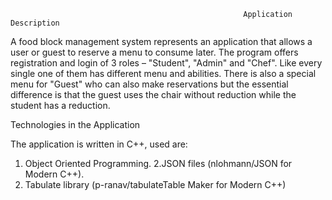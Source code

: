 
                                                        Application Description
A food block management system represents
an application that allows a user or guest to
reserve a menu to consume later.
The program offers registration and login of 3 roles –
"Student", "Admin" and "Chef". Like every single one of them has
different menu and abilities.
There is also a special
menu for "Guest" who can also make reservations but
the essential difference is that the guest uses the chair without
reduction while the student has a reduction.

Technologies in the Application

The application is written in C++, used are:
1. Object Oriented Programming.
2.JSON files (nlohmann/JSON for Modern C++).
3. Tabulate library (p-ranav/tabulateTable
Maker for Modern C++)
